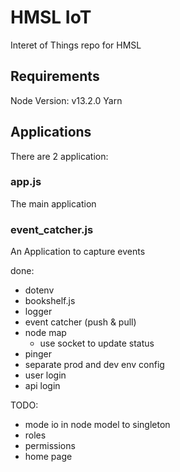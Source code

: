 # HMSL IoT

Interet of Things repo for HMSL



## Requirements
Node Version: v13.2.0
Yarn

## Applications
There are 2 application:

### app.js
The main application

### event_catcher.js
An Application to capture events


done:
- dotenv
- bookshelf.js
- logger
- event catcher (push & pull)
- node map
  - use socket to update status
- pinger
- separate prod and dev env config
- user login
- api login

TODO:
- mode io in node model to singleton
- roles
- permissions
- home page


